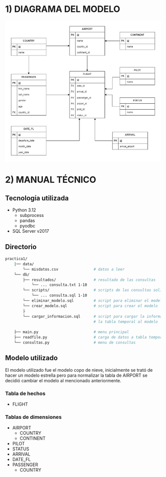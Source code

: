 # 1) DIAGRAMA DEL MODELO
![Diagrama](./assets/er.png)

# 2) MANUAL TÉCNICO

## Tecnología utilizada
* Python 3.12
    * subprocess
    * pandas
    * pyodbc
* SQL Server v2017

## Directorio
```bash
practica1/
    |── data/
        └── misdatos.csv                # datos a leer
    └── db/
        ├── resultados/                 # resultado de las consultas
            └── ... consulta.txt 1-10       
        └── scripts/                    # scripts de las consultas solicitadas
            └── ... consulta.sql 1-10            
        └── eliminar_modelo.sql         # script para eliminar el modelo
        └── crear_modelo.sql            # script para crear el modelo
        ├
        └── cargar_informacion.sql      # script para cargar la informacion de 
                                        # la tabla temporal al modelo

    ├── main.py                         # menu principal
    ├── readfile.py                     # carga de datos a tabla temporal
    └── consultas.py                    # menu de consultas
```

## Modelo utilizado
El modelo utilizado fue el modelo copo de nieve, inicialmente se trató de hacer un modelo estrella pero para normalizar la tabla de AIRPORT se decidió cambiar el modelo al mencionado anteriormente.

### Tabla de hechos
* FLIGHT

### Tablas de dimensiones
* AIRPORT
    * COUNTRY
    * CONTINENT
* PILOT
* STATUS
* ARRIVAL
* DATE_FL
* PASSENGER
    * COUNTRY
